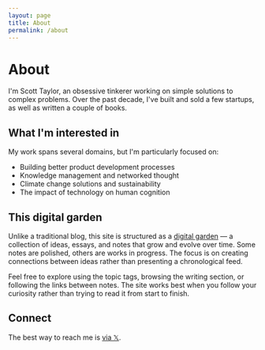 ```yaml
---
layout: page
title: About
permalink: /about
---
```


<div class="wrap">
  <h1>About</h1>
  
  <p>I'm Scott Taylor, an obsessive tinkerer working on simple solutions to complex problems. Over the past decade, I've built and sold a few startups, as well as written a couple of books.</p>
  
  <h2>What I'm interested in</h2>
  
  <p>My work spans several domains, but I'm particularly focused on:</p>
  
  <ul>
    <li>Building better product development processes</li>
    <li>Knowledge management and networked thought</li>
    <li>Climate change solutions and sustainability</li>
    <li>The impact of technology on human cognition</li>
  </ul>
  
  <h2>This digital garden</h2>
  
  <p>Unlike a traditional blog, this site is structured as a <a href="https://maggieappleton.com/garden-history" target="_blank">digital garden</a> — a collection of ideas, essays, and notes that grow and evolve over time. Some notes are polished, others are works in progress. The focus is on creating connections between ideas rather than presenting a chronological feed.</p>
  
  <p>Feel free to explore using the topic tags, browsing the writing section, or following the links between notes. The site works best when you follow your curiosity rather than trying to read it from start to finish.</p>
  
  <h2>Connect</h2>
  
  <p>The best way to reach me is <a href="https://x.com/ScottTaylor">via 𝕏</a>. 
</div>
